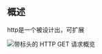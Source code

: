 ## 概述

http是一个被设计出，可扩展

![带标头的 HTTP GET 请求概览](https://mdn.github.io/shared-assets/images/diagrams/http/overview/http-request.svg)